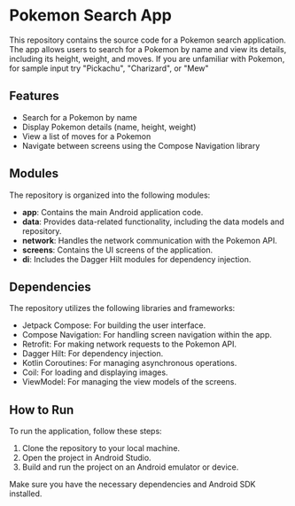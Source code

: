 # Pokemon Search App

This repository contains the source code for a Pokemon search application. The app allows users to search for a Pokemon by name and view its details, including its height, weight, and moves. If you are unfamiliar with Pokemon, for sample input try "Pickachu", "Charizard", or "Mew"

## Features

- Search for a Pokemon by name
- Display Pokemon details (name, height, weight)
- View a list of moves for a Pokemon
- Navigate between screens using the Compose Navigation library

## Modules

The repository is organized into the following modules:

- **app**: Contains the main Android application code.
- **data**: Provides data-related functionality, including the data models and repository.
- **network**: Handles the network communication with the Pokemon API.
- **screens**: Contains the UI screens of the application.
- **di**: Includes the Dagger Hilt modules for dependency injection.

## Dependencies

The repository utilizes the following libraries and frameworks:

- Jetpack Compose: For building the user interface.
- Compose Navigation: For handling screen navigation within the app.
- Retrofit: For making network requests to the Pokemon API.
- Dagger Hilt: For dependency injection.
- Kotlin Coroutines: For managing asynchronous operations.
- Coil: For loading and displaying images.
- ViewModel: For managing the view models of the screens.

## How to Run

To run the application, follow these steps:

1. Clone the repository to your local machine.
2. Open the project in Android Studio.
3. Build and run the project on an Android emulator or device.

Make sure you have the necessary dependencies and Android SDK installed.
